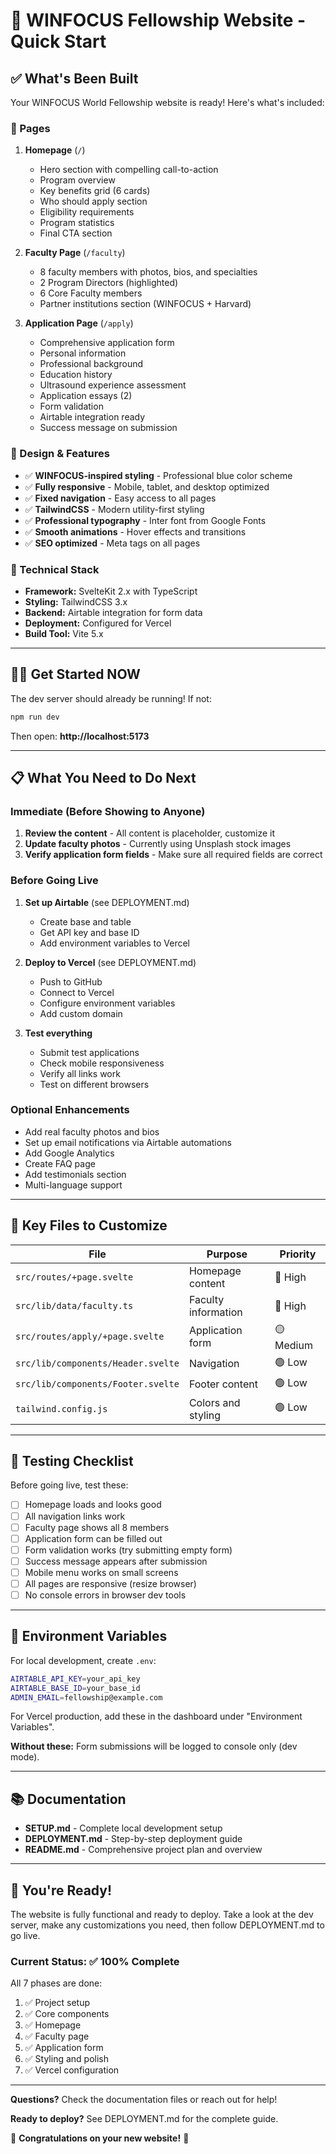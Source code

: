 # 🚀 WINFOCUS Fellowship Website - Quick Start

## ✅ What's Been Built

Your WINFOCUS World Fellowship website is ready! Here's what's included:

### 📄 Pages

1. **Homepage** (`/`)
   - Hero section with compelling call-to-action
   - Program overview
   - Key benefits grid (6 cards)
   - Who should apply section
   - Eligibility requirements
   - Program statistics
   - Final CTA section

2. **Faculty Page** (`/faculty`)
   - 8 faculty members with photos, bios, and specialties
   - 2 Program Directors (highlighted)
   - 6 Core Faculty members
   - Partner institutions section (WINFOCUS + Harvard)

3. **Application Page** (`/apply`)
   - Comprehensive application form
   - Personal information
   - Professional background
   - Education history
   - Ultrasound experience assessment
   - Application essays (2)
   - Form validation
   - Airtable integration ready
   - Success message on submission

### 🎨 Design & Features

- ✅ **WINFOCUS-inspired styling** - Professional blue color scheme
- ✅ **Fully responsive** - Mobile, tablet, and desktop optimized
- ✅ **Fixed navigation** - Easy access to all pages
- ✅ **TailwindCSS** - Modern utility-first styling
- ✅ **Professional typography** - Inter font from Google Fonts
- ✅ **Smooth animations** - Hover effects and transitions
- ✅ **SEO optimized** - Meta tags on all pages

### 🔧 Technical Stack

- **Framework:** SvelteKit 2.x with TypeScript
- **Styling:** TailwindCSS 3.x
- **Backend:** Airtable integration for form data
- **Deployment:** Configured for Vercel
- **Build Tool:** Vite 5.x

---

## 🏃‍♂️ Get Started NOW

The dev server should already be running! If not:

```bash
npm run dev
```

Then open: **http://localhost:5173**

---

## 📋 What You Need to Do Next

### Immediate (Before Showing to Anyone)

1. **Review the content** - All content is placeholder, customize it
2. **Update faculty photos** - Currently using Unsplash stock images
3. **Verify application form fields** - Make sure all required fields are correct

### Before Going Live

1. **Set up Airtable** (see DEPLOYMENT.md)
   - Create base and table
   - Get API key and base ID
   - Add environment variables to Vercel

2. **Deploy to Vercel** (see DEPLOYMENT.md)
   - Push to GitHub
   - Connect to Vercel
   - Configure environment variables
   - Add custom domain

3. **Test everything**
   - Submit test applications
   - Check mobile responsiveness
   - Verify all links work
   - Test on different browsers

### Optional Enhancements

- Add real faculty photos and bios
- Set up email notifications via Airtable automations
- Add Google Analytics
- Create FAQ page
- Add testimonials section
- Multi-language support

---

## 📁 Key Files to Customize

| File | Purpose | Priority |
|------|---------|----------|
| `src/routes/+page.svelte` | Homepage content | 🔴 High |
| `src/lib/data/faculty.ts` | Faculty information | 🔴 High |
| `src/routes/apply/+page.svelte` | Application form | 🟡 Medium |
| `src/lib/components/Header.svelte` | Navigation | 🟢 Low |
| `src/lib/components/Footer.svelte` | Footer content | 🟢 Low |
| `tailwind.config.js` | Colors and styling | 🟢 Low |

---

## 🎯 Testing Checklist

Before going live, test these:

- [ ] Homepage loads and looks good
- [ ] All navigation links work
- [ ] Faculty page shows all 8 members
- [ ] Application form can be filled out
- [ ] Form validation works (try submitting empty form)
- [ ] Success message appears after submission
- [ ] Mobile menu works on small screens
- [ ] All pages are responsive (resize browser)
- [ ] No console errors in browser dev tools

---

## 🚨 Environment Variables

For local development, create `.env`:

```bash
AIRTABLE_API_KEY=your_api_key
AIRTABLE_BASE_ID=your_base_id
ADMIN_EMAIL=fellowship@example.com
```

For Vercel production, add these in the dashboard under "Environment Variables".

**Without these:** Form submissions will be logged to console only (dev mode).

---

## 📚 Documentation

- **SETUP.md** - Complete local development setup
- **DEPLOYMENT.md** - Step-by-step deployment guide
- **README.md** - Comprehensive project plan and overview

---

## 🎉 You're Ready!

The website is fully functional and ready to deploy. Take a look at the dev server, make any customizations you need, then follow DEPLOYMENT.md to go live.

### Current Status: ✅ 100% Complete

All 7 phases are done:
1. ✅ Project setup
2. ✅ Core components
3. ✅ Homepage
4. ✅ Faculty page
5. ✅ Application form
6. ✅ Styling and polish
7. ✅ Vercel configuration

---

**Questions?** Check the documentation files or reach out for help!

**Ready to deploy?** See DEPLOYMENT.md for the complete guide.

🎊 **Congratulations on your new website!** 🎊
